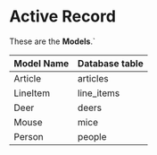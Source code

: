 # Active Record

These are the **Models**.`

| Model Name | Database table |
|---	|---
|Article	|articles|
|LineItem|	line_items|
|Deer|	deers|
|Mouse|	mice|
|Person|	people|